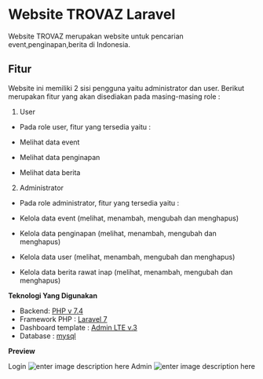# Website TROVAZ Laravel

Website TROVAZ merupakan website untuk pencarian event,penginapan,berita di Indonesia.

## Fitur

Website ini memiliki 2 sisi pengguna yaitu administrator dan user. Berikut merupakan fitur yang akan disediakan pada masing-masing role :

1.  User

-   Pada role user, fitur yang tersedia yaitu :

-   Melihat data event
-   Melihat data penginapan
-   Melihat data berita

2.  Administrator

-   Pada role administrator, fitur yang tersedia yaitu :

-   Kelola data event (melihat, menambah, mengubah dan menghapus)
-   Kelola data penginapan (melihat, menambah, mengubah dan menghapus)
-   Kelola data user (melihat, menambah, mengubah dan menghapus)
-   Kelola data berita rawat inap (melihat, menambah, mengubah dan menghapus)

**Teknologi Yang Digunakan**

-   Backend: [PHP v 7.4](https://www.php.net/downloads.php)
-   Framework PHP : [Laravel 7](https://laravel.com/docs/7.x/releases)
-   Dashboard template : [Admin LTE v.3](https://adminlte.io/)
-   Database : [mysql](https://www.mysql.com/)

**Preview**

Login
![enter image description here](https://user-images.githubusercontent.com/56951024/107321884-f53e2100-6ad5-11eb-9705-e635409d1514.jpeg)
Admin
![enter image description here](https://user-images.githubusercontent.com/56951024/107321965-1e5eb180-6ad6-11eb-9f6b-a5b1d03a8fb3.jpeg)
